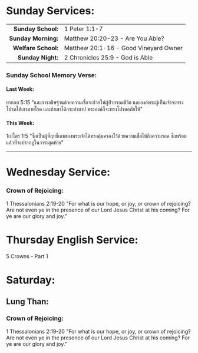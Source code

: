 # Sunday Services:

| | |
| --:|:-- |
| **Sunday School:**  |	1 Peter 1:1-7
| **Sunday Morning:** |	Matthew 20:20-23 - Are You Able?
| **Welfare School:** |	Matthew 20:1-16 - Good Vineyard Owner
| **Sunday Night:**   | 2 Chronicles 25:9 - God is Able

### Sunday School Memory Verse:
#### Last Week: 
ยากอบ 5:15 "และการอธิษฐานด้วยความเชื่อจะช่วยให้ผู้ป่วยรอดชีวิต และองค์พระผู้เป็นเจ้าจะทรงโปรดให้เขาหายโรค และถ้าเขาได้กระทำบาป พระองค์ก็จะทรงโปรดอภัยให้"

#### This Week:
1เปโตร 1:5 "ซึ่งเป็นผู้ที่ฤทธิ์เดชของพระเจ้าได้ทรงคุ้มครองไว้ด้วยความเชื่อให้ถึงความรอด ซึ่งพร้อมแล้วที่จะปรากฏในวาระสุดท้าย"

---
# Wednesday Service:

### Crown of Rejoicing:

1 Thessalonians 2:19-20 "For what is our hope, or joy, or crown of rejoicing? Are not even ye in the presence of our Lord Jesus Christ at his coming? For ye are our glory and joy."

# Thursday English Service:

5 Crowns - Part 1

# Saturday:

## Lung Than:

### Crown of Rejoicing:

1 Thessalonians 2:19-20 "For what is our hope, or joy, or crown of rejoicing? Are not even ye in the presence of our Lord Jesus Christ at his coming? For ye are our glory and joy."